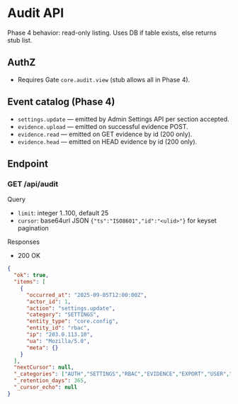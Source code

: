 # Audit API

Phase 4 behavior: read-only listing. Uses DB if table exists, else returns stub list.

## AuthZ
- Requires Gate `core.audit.view` (stub allows all in Phase 4).

## Event catalog (Phase 4)
- `settings.update` — emitted by Admin Settings API per section accepted.
- `evidence.upload` — emitted on successful evidence POST.
- `evidence.read` — emitted on GET evidence by id (200 only).
- `evidence.head` — emitted on HEAD evidence by id (200 only).

## Endpoint

### GET /api/audit
Query
- `limit`: integer 1..100, default 25
- `cursor`: base64url JSON `{"ts":"ISO8601","id":"<ulid>"}` for keyset pagination

Responses
- 200 OK
```json
{
  "ok": true,
  "items": [
    {
      "occurred_at": "2025-09-05T12:00:00Z",
      "actor_id": 1,
      "action": "settings.update",
      "category": "SETTINGS",
      "entity_type": "core.config",
      "entity_id": "rbac",
      "ip": "203.0.113.10",
      "ua": "Mozilla/5.0",
      "meta": {}
    }
  ],
  "nextCursor": null,
  "_categories": ["AUTH","SETTINGS","RBAC","EVIDENCE","EXPORT","USER","SYSTEM"],
  "_retention_days": 365,
  "_cursor_echo": null
}
```
